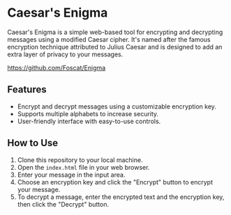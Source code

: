 # Caesar's Enigma

Caesar's Enigma is a simple web-based tool for encrypting and decrypting messages using a modified Caesar cipher. It's named after the famous encryption technique attributed to Julius Caesar and is designed to add an extra layer of privacy to your messages.

https://github.com/Foscat/Enigma

## Features

- Encrypt and decrypt messages using a customizable encryption key.
- Supports multiple alphabets to increase security.
- User-friendly interface with easy-to-use controls.

## How to Use

1. Clone this repository to your local machine.
2. Open the `index.html` file in your web browser.
3. Enter your message in the input area.
4. Choose an encryption key and click the "Encrypt" button to encrypt your message.
5. To decrypt a message, enter the encrypted text and the encryption key, then click the "Decrypt" button.
